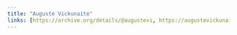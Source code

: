 ```yaml
---
title: "Augustė Vickunaitė"
links: [https://archive.org/details/@augustevi, https://augustevickunaite.bandcamp.com]
---
```

